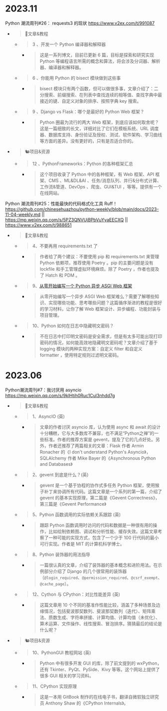 
# 2023.11

Python 潮流周刊#26： requests3 的现状 https://www.v2ex.com/t/991087
- > 🦄文章&教程
  * > 3 、开发一个 Python 编译器和解释器
    + > 这是一系列博文，目前已更新 6 篇，目标是探索和研究实现 Python 等编程语言所需的概念和算法，将会涉及分词器、解析器、编译器和解释器。
  * > 6 、你能用 Python 的 bisect 模块做到这些事
    + > bisect 模块只有两个函数，但可以做很多事，文章介绍了：二分搜索、前缀搜索、在列表中查找连续的相等值、查找字典中最接近的键、自定义对象的排序、按照字典 key 搜索。
  * > 9 、Django vs Flask：哪个是最好的 Python Web 框架？
    + > Python 圈最为流行的两大 Web 框架，到底应该如何取舍呢？这是一篇细致的长文，详细对比了它们在模板系统、URL 调度器、数据库支持、身份验证及授权、测试、软件架构、学习曲线等方面的差异。没有更好的，只有是否适合你的。
- > 🐿️项目&资源
  * > 12 、PythonFrameworks：Python 的各种框架汇总
    + > 这个项目收录了 Python 中的各种框架，有 Web 框架、API 框架、CMS 、ML&DL&AI 、任务/消息队列、并行&分布式计算、工作流&管道、DevOps 、爬虫、GUI&TUI ，等等。提供有一个在线网站。

Python 潮流周刊#25：性能最快的代码格式化工具 Ruff！ https://github.com/chinesehuazhou/python-weekly/blob/main/docs/2023-11-04-weekly.md || https://mp.weixin.qq.com/s/5PZ3QNVUjBPbVuYyaEECXQ || https://www.v2ex.com/t/988651
- > 🦄文章&教程
  * > 4、不要再用 requirements.txt 了
    + > 作者给了两个建议：不要使用 pip 和 requirements.txt 来管理 Python 依赖项，推荐使用 Poetry 。pip 的主要问题是没有 lockfile 和手工管理虚拟环境麻烦。除了 Poetry ，作者也提及了 Hatch 和 PDM 。
  * > 9、[从零开始编写一个 Python 异步 ASGI Web 框架](https://www.cnblogs.com/hanabi-cnblogs/p/17792740.html)
    + > 从零开始编写一个异步 ASGI Web 框架难么？需要了解哪些知识、实现哪些功能、思考哪些问题？这篇循序渐进的教程是很好的学习材料，让你了解 Web 框架设计、异步编程、功能封装与项目管理。
  * > 10、Python 如何在日志中隐藏明文密码？
    + > 不在日志中打印明文密码是安全需求，但是有太多可能出现打印密码的情况，如何能高效地隐藏明文密码呢？文章介绍了基于 logging 模块的两种实现方案：自定义 filter 和自定义 formatter ，使用特定规则过滤明文密码。

# 2023.06

Python潮流周刊#7：我讨厌用 asyncio https://mp.weixin.qq.com/s/9klHtih0Ruc1Cul3nhdd7g
- > 🦄文章&教程
  * > 1、AsyncIO (英)
    + > 文章的作者讨厌 asyncio 库，认为使用 async 和 await 的设计十分糟糕，它与大多数库不兼容，也不满足“Python之禅”的一些标准。作者的推荐方案是 gevent，提及了它的几点好处。另外，作者还推荐了两篇相关的文章：Flask 作者 Armin Ronacher 的《I don't understand Python's Asyncio》，SQLAlchemy 作者 Mike Bayer 的《Asynchronous Python and Databases》
  * > 2、gevent 到底是什么？(英)
    + > gevent 是一个基于协程的协作式多任务 Python 框架，使用猴子补丁来协调所有代码。这篇文章是一个系列的第一篇，介绍了 gevent 的基本实现原理，第二篇是《Gevent Correctness》，第三篇是《Gevent Performance》
  * > 5、Python 函数调用的实际依赖关系跟踪 (英)
    + > 跟踪 Python 函数调用时访问的代码和数据是一种很有用的操作，比如绘制依赖图、调试和分析性能、缓存失效。这篇文章考察了一种可能的实现方式，包含了一个少于 100 行代码的最小可行实现。作者是 MIT 的计算机科学博士。
  * > 8、Python 装饰器的用法指导
    + > 一篇很认真的文章，介绍了装饰器的基本概念和进阶用法。在示例部分介绍了 Django 的几个很常用的装饰器（`@login_required`、`@permission_required`、`@csrf_exempt`、`@cache_page`）。
  * > 12、Cython 与 CPython：对比性能差异 (英)
    + > 这篇文章用 10 个不同的基准作性能比较，涵盖了多种场景及边缘情况，包括斐波那契数列、斐波那契数列（迭代）、矩阵乘法、质数生成、字符串拼接、计算均值、计算均值（未优化）、算术运算、文件操作、线性搜索、冒泡排序。猜猜最后的结论是什么呢？
- > 🐿️项目&资源
  * > 10、PythonGUI 教程网站 (英)
    + > Python 中有很多开发 GUI 的库，除了前文提到的 wxPython，还有 Tkinter、PyQt、PySide、Kivy 等等。这个网站上提供了很多 GUI 相关的学习资料。
  * > 11、CPython 实现原理
    + > 这是一本用 GitBook 制作的在线电子书，翻译自微软独立研究员 Anthony Shaw 的《CPython Internals》。
